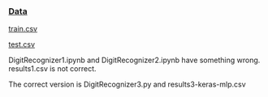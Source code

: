 ### [Data](https://www.kaggle.com/c/digit-recognizer/data)

[train.csv](https://storage.googleapis.com/kaggle-competitions-data/kaggle/3004/train.csv?GoogleAccessId=competitions-data@kaggle-161607.iam.gserviceaccount.com&Expires=1498782449&Signature=jWHbP%2FfH8Zu5ozP768gxhO4e69B85d68cGgnSW3hylAzfTXrU373diIXPdSbARdvQ0nSweadymCn%2BJ8mbmVJ2sreHqa1Q9mg2Ig%2FPiWHgWqjR6bMuOTjoFUM6vpVkVqCoJFzKBKd5mrB0BvPldEnW99c4u5qu8TvXm6G95eRpP6qxJfSDRxhXC2ElmwWDeoMjPkcMfG7QILSYEnmmiF1KTQk5wIOcfqvfCPjXWtZ9DTwl2%2F3TbjSr0VYmZ%2FR4Ty%2F3SibZow%2F%2BjAWBJ5QcgM8YsfVzgnZ3n08ur2MhBOHji5VY3RFrVOYERYe2f1QNOvjWUGMlSDFAfMjhB3%2Bh5tdaw%3D%3D)

[test.csv](https://storage.googleapis.com/kaggle-competitions-data/kaggle/3004/test.csv?GoogleAccessId=competitions-data@kaggle-161607.iam.gserviceaccount.com&Expires=1498782506&Signature=nai9hOup8%2BGtUsGwNIfVjiGs0BXIWSbS0GLBpkWtQPBizsAYgee5hEXJBcbQ%2Flm4jtCu0Zb7LZudXQYGdL%2FfxpnhBizpo%2FSH3SbpDAIeJtoHeOZNHIMsUKVWoKSCXDX10wEL85bqsUCgQP5kUo3e3y3k4xsQBE8PxN0ryuREksVR%2FLcTk%2BrXoI1iY%2BvXXRApv4Oxwu8TSIgOJWFcvAUIwBv6SCCe%2BgciqqFu%2BLpC10ZfYvOEQu97%2FmsNuGUE3sXSjM9LqdKDz4QuG977%2F3UUe9ixmtuqknj4%2FxQL%2F8QCQUV29VSTzJt9GOrPCSp0VcmStMddk%2Fxvocuhj1%2BR4OW6hw%3D%3D)

DigitRecognizer1.ipynb and DigitRecognizer2.ipynb have something wrong. results1.csv is not correct.

The correct version is DigitRecognizer3.py and results3-keras-mlp.csv
